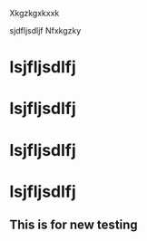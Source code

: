 Xkgzkgxkxxk

sjdfljsdljf
Nfxkgzky

# lsjfljsdlfj
# lsjfljsdlfj
# lsjfljsdlfj
# lsjfljsdlfj
## This is for new testing